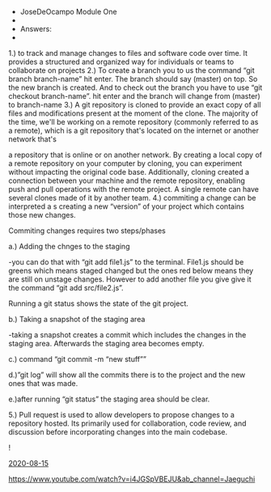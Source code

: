 - JoseDeOcampo Module One
- 
- Answers:
- 
1.) to track and manage changes to files and software code over time. It provides a structured and organized way for individuals or teams to collaborate on projects
2.) To create a branch you to us the command “git branch branch-name” hit enter. The branch should say (master) on top. So the new branch is created. And to check out the branch you have to use “git checkout branch-name”. hit enter and the branch will change from (master) to branch-name
3.) A git repository is cloned to provide an exact copy of all files and modifications present at the moment of the clone. The majority of the time, we'll be working on a remote repository (commonly referred to as a remote), which is a git repository that's located on the internet or another network that's

a repository that is online or on another network. By creating a local copy of a remote repository on your computer by cloning, you can experiment without impacting the original code base. Additionally, cloning created a connection between your machine and the remote repository, enabling push and pull operations with the remote project. A single remote can have several clones made of it by another team.
4.) commiting a change can be interpreted a s creating a new “version” of your project which contains those new changes.

Commiting changes requires two steps/phases

a.) Adding the chnges to the staging

-you can do that with “git add file1.js” to the terminal. File1.js should be greens which means staged changed but the ones red below means they are still on unstage changes. However to add another file you give give it the command “git add src/file2.js”.

Running a git status shows the state of the git project.

b.) Taking a snapshot of the staging area

-taking a snapshot creates a commit which includes the changes in the staging area. Afterwards the staging area becomes empty.

c.) command “git commit -m “new stuff””

d.)”git log” will show all the commits there is to the project and the new ones that was made.

e.)after running “git status” the staging area should be clear.

5.) Pull request is used to allow developers to propose changes to a repository hosted. Its primarily used for collaboration, code review, and discussion before incorporating changes into the main codebase.

<!---


JoseDeOcampo/JoseDeOcampo is a ✨ special ✨ repository because its `README.md` (this file) appears on your GitHub profile.
You can click the Preview link to take a look at your changes.
--->!
[2020-08-15](https://github.com/JoseDeOcampo/JoseDeOcampo/assets/144511160/c533537c-60c5-47f4-9d0c-e17d9671f766)

https://www.youtube.com/watch?v=i4JGSpVBEJU&ab_channel=Jaeguchi

